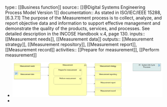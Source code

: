type:: [[Business function]]
source:: [[@Digital Systems Engineering Process Model Version 1]]
documentation:: As stated in ISO/IEC/IEEE 15288, [6.3.7.1] The purpose of the Measurement process is to collect, analyze, and report objective data and information to support effective management and demonstrate the quality of the products, services, and processes.  See detailed description in the INCOSE Handbook v.4, page 130.
inputs:: [[Measurement needs]], [[Measurement data]]
outputs:: [[Measurement strategy]], [[Measurement repository]], [[Measurement report]], [[Measurement record]]
activities:: [[Prepare for measurement]], [[Perform measurement]]

- ![image.png](../assets/image_1689497232958_0.png)
-